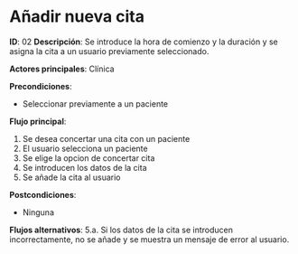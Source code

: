 # Añadir nueva cita

**ID**: 02
**Descripción**: Se introduce la hora de comienzo y la duración y se asigna la cita a un usuario previamente seleccionado.

**Actores principales**: Clínica

**Precondiciones**:
* Seleccionar previamente a un paciente

**Flujo principal**:
1. Se desea concertar una cita con un paciente
2. El usuario selecciona un paciente
3. Se elige la opcion de concertar cita
4. Se introducen los datos de la cita
5. Se añade la cita al usuario

**Postcondiciones**:
* Ninguna

**Flujos alternativos**:
5.a. Si los datos de la cita se introducen incorrectamente, no se añade y se muestra un mensaje de error al usuario.
